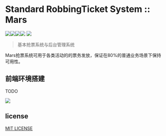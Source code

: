 # Standard RobbingTicket System :: Mars
![](https://img.shields.io/badge/require.js-build-brightgreen.svg)![](https://img.shields.io/badge/bootstrap-build-brightgreen.svg)![](https://img.shields.io/badge/fis3-integration-green.svg)![](https://img.shields.io/badge/Redis-Ready-brightgreen.svg)
![](./screenshots/logo.png)



> 基本抢票系统与后台管理系统


Mars抢票系统可用于各类活动的的票务发放，保证在80%的普通业务场景下保持可用性。

## 前端环境搭建

TODO

![](./screenshots/p2.png)


## license

[MIT LICENSE](./LICENSE.md)